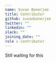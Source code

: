 ```yaml
---
name: Suvan Banerjee
title: Contributor
github: suvanbanerjee
twitter: ""
linkedin: ""
slack: ""
joining_date: ""
role : contributor
---
```


Still waiting for this
